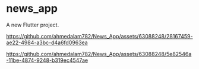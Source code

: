 # news_app

A new Flutter project.

https://github.com/ahmedalam782/News_App/assets/63088248/28167459-ae22-4984-a3bc-d4a6fd0963ea

https://github.com/ahmedalam782/News_App/assets/63088248/5e82546a-11be-4874-9248-b319ec4547ae

